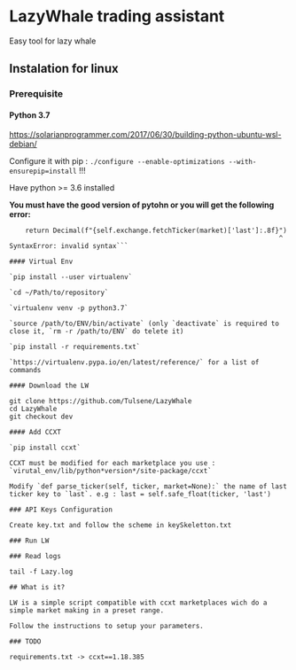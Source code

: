 # LazyWhale trading assistant

Easy tool for lazy whale

## Instalation for linux
### Prerequisite
#### Python 3.7
https://solarianprogrammer.com/2017/06/30/building-python-ubuntu-wsl-debian/

Configure it with pip : `./configure --enable-optimizations --with-ensurepip=install` !!!

Have python >= 3.6 installed

**You must have the good version of pytohn or you will get the following error:**

```  File "LazyStarter.py", line 183
    return Decimal(f"{self.exchange.fetchTicker(market)['last']:.8f}")
                                                                    ^
SyntaxError: invalid syntax```

#### Virtual Env

`pip install --user virtualenv`

`cd ~/Path/to/repository`

`virtualenv venv -p python3.7`

`source /path/to/ENV/bin/activate` (only `deactivate` is required to close it, `rm -r /path/to/ENV` do telete it)

`pip install -r requirements.txt`

`https://virtualenv.pypa.io/en/latest/reference/` for a list of commands

#### Download the LW

git clone https://github.com/Tulsene/LazyWhale
cd LazyWhale
git checkout dev

#### Add CCXT

`pip install ccxt`

CCXT must be modified for each marketplace you use : `virutal_env/lib/python*version*/site-package/ccxt`

Modify `def parse_ticker(self, ticker, market=None):` the name of last ticker key to `last`. e.g : last = self.safe_float(ticker, 'last')

### API Keys Configuration

Create key.txt and follow the scheme in keySkeletton.txt

### Run LW

### Read logs

tail -f Lazy.log

## What is it?

LW is a simple script compatible with ccxt marketplaces wich do a simple market making in a preset range. 

Follow the instructions to setup your parameters.

### TODO

requirements.txt -> ccxt==1.18.385
 